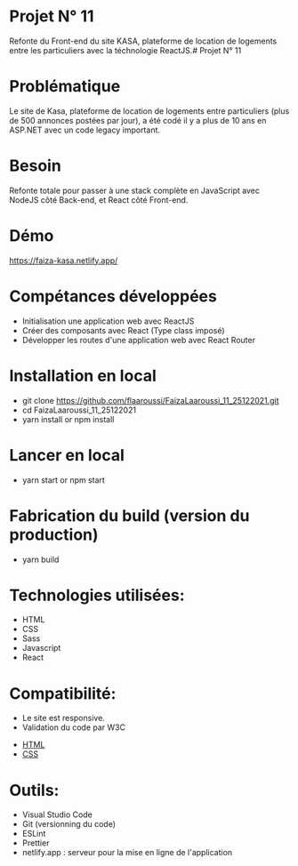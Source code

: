 # Projet N° 11    
   Refonte du Front-end du site KASA, plateforme de location de logements entre les particuliers avec la téchnologie ReactJS.# Projet N° 11    
   
# Problématique
  Le site de Kasa, plateforme de location de logements entre particuliers (plus de 500 annonces postées par jour), a été 
  codé il y a plus de 10 ans en ASP.NET avec un code legacy important.
  
# Besoin
  Refonte totale pour passer à une stack complète en JavaScript avec NodeJS côté Back-end, et React côté Front-end.
   
# Démo
<a href="https://faiza-kasa.netlify.app/">https://faiza-kasa.netlify.app/</a>

# Compétances développées
- Initialisation une application web avec ReactJS
- Créer des composants avec React (Type class imposé)
- Développer les routes d'une application web avec React Router

# Installation en local
- git clone https://github.com/flaaroussi/FaizaLaaroussi_11_25122021.git
- cd FaizaLaaroussi_11_25122021 
- yarn install or npm install

# Lancer en local
- yarn start or npm start

# Fabrication du build (version du production)
- yarn build

# Technologies utilisées:
- HTML
- CSS
- Sass
- Javascript
- React

# Compatibilité:
* Le site est responsive.
* Validation du code par W3C
 - <a href="https://validator.w3.org/nu/?doc=https%3A%2F%2Ffaiza-kasa.netlify.app%2F">HTML</a>
 - <a href="https://jigsaw.w3.org/css-validator/validator?uri=https%3A%2F%2Ffaiza-kasa.netlify.app%2F&profile=css3svg&usermedium=all&warning=1&vextwarning=&lang=fr">CSS</a>

# Outils:
- Visual Studio Code
- Git (versionning du code)
- ESLint 
- Prettier
- netlify.app : serveur pour la mise en ligne de l'application 
